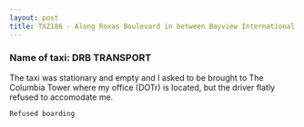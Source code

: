 ```yaml
---
layout: post
title: TXZ186 - Along Roxas Boulevard in between Bayview International Tower II & III and Eduarosa Tower
---
```


### Name of taxi: DRB TRANSPORT

The taxi was stationary and empty and I asked to be brought to The Columbia Tower where my office (DOTr) is located, but the driver flatly refused to accomodate me.

```Refused boarding```
